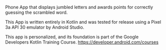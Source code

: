 Phone App that displays jumbled letters and awards points for correctly guessing the scrambled word.

This App is written entirely in Kotlin and was tested for release using a Pixel 3a API 30 emulator by Android Studio.

This app is personalized, and its foundation is part of the Google Developers Kotlin Training Course. https://developer.android.com/courses
